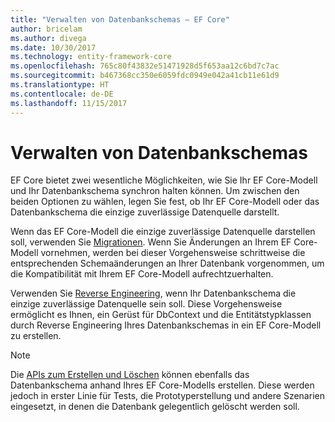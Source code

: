 ```yaml
---
title: "Verwalten von Datenbankschemas – EF Core"
author: bricelam
ms.author: divega
ms.date: 10/30/2017
ms.technology: entity-framework-core
ms.openlocfilehash: 765c80f43832e51471928d5f653aa12c6bd7c7ac
ms.sourcegitcommit: b467368cc350e6059fdc0949e042a41cb11e61d9
ms.translationtype: HT
ms.contentlocale: de-DE
ms.lasthandoff: 11/15/2017
---
```

# <a name="managing-database-schemas"></a>Verwalten von Datenbankschemas
EF Core bietet zwei wesentliche Möglichkeiten, wie Sie Ihr EF Core-Modell und Ihr Datenbankschema synchron halten können. Um zwischen den beiden Optionen zu wählen, legen Sie fest, ob Ihr EF Core-Modell oder das Datenbankschema die einzige zuverlässige Datenquelle darstellt.

Wenn das EF Core-Modell die einzige zuverlässige Datenquelle darstellen soll, verwenden Sie [Migrationen][1]. Wenn Sie Änderungen an Ihrem EF Core-Modell vornehmen, werden bei dieser Vorgehensweise schrittweise die entsprechenden Schemaänderungen an Ihrer Datenbank vorgenommen, um die Kompatibilität mit Ihrem EF Core-Modell aufrechtzuerhalten.

Verwenden Sie [Reverse Engineering][2], wenn Ihr Datenbankschema die einzige zuverlässige Datenquelle sein soll. Diese Vorgehensweise ermöglicht es Ihnen, ein Gerüst für DbContext und die Entitätstypklassen durch Reverse Engineering Ihres Datenbankschemas in ein EF Core-Modell zu erstellen.

> [!NOTE]
> Die [APIs zum Erstellen und Löschen][3] können ebenfalls das Datenbankschema anhand Ihres EF Core-Modells erstellen. Diese werden jedoch in erster Linie für Tests, die Prototyperstellung und andere Szenarien eingesetzt, in denen die Datenbank gelegentlich gelöscht werden soll.


  [1]: migrations/index.md
  [2]: scaffolding.md
  [3]: ensure-created.md
